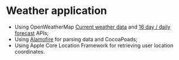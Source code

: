 # Weather application

* Using OpenWeatherMap [Current weather data](https://openweathermap.org/current) and [16 day / daily forecast](https://openweathermap.org/forecast16) APIs;
* Using [Alamofire](https://github.com/Alamofire/Alamofire) for parsing data and CocoaPoads;
* Using Apple Core Location Framework for retrieving user location coordinates.

